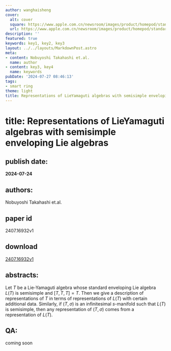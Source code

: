 ```yaml
---
author: wanghaisheng
cover:
  alt: cover
  square: https://www.apple.com.cn/newsroom/images/product/homepod/standard/Apple-HomePod-hero-230118_big.jpg.large_2x.jpg
  url: https://www.apple.com.cn/newsroom/images/product/homepod/standard/Apple-HomePod-hero-230118_big.jpg.large_2x.jpg
description: ''
featured: true
keywords: key1, key2, key3
layout: ../../layouts/MarkdownPost.astro
meta:
- content: Nobuyoshi Takahashi et.al.
  name: author
- content: key3, key4
  name: keywords
pubDate: '2024-07-27 08:46:13'
tags:
- smart ring
theme: light
title: Representations of LieYamaguti algebras with semisimple enveloping Lie algebras
---
```


# title: Representations of LieYamaguti algebras with semisimple enveloping Lie algebras 
## publish date: 
**2024-07-24** 
## authors: 
  Nobuyoshi Takahashi et.al. 
## paper id
2407.16932v1
## download
[2407.16932v1](http://arxiv.org/abs/2407.16932v1)
## abstracts:
Let $T$ be a Lie-Yamaguti algebra whose standard enveloping Lie algebra $L(T)$ is semisimple and $[T, T, T]=T$. Then we give a description of representations of $T$ in terms of representations of $L(T)$ with certain additional data. Similarly, if $(T, \sigma)$ is an infinitesimal $s$-manifold such that $L(T)$ is semisimple, then any representation of $(T, \sigma)$ comes from a representation of $L(T)$.
## QA:
coming soon
